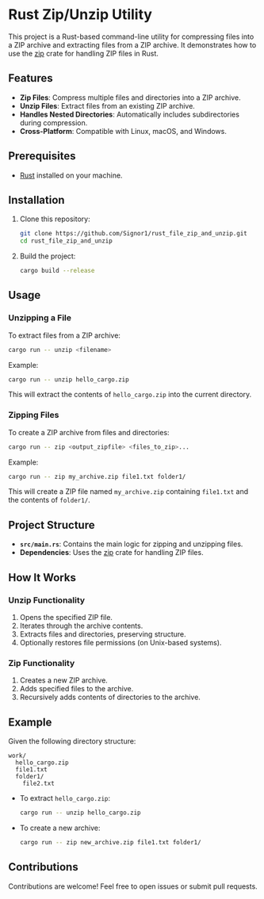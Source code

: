 # Rust Zip/Unzip Utility

This project is a Rust-based command-line utility for compressing files into a ZIP archive and extracting files from a ZIP archive. It demonstrates how to use the [zip](https://crates.io/crates/zip) crate for handling ZIP files in Rust.

## Features
- **Zip Files**: Compress multiple files and directories into a ZIP archive.
- **Unzip Files**: Extract files from an existing ZIP archive.
- **Handles Nested Directories**: Automatically includes subdirectories during compression.
- **Cross-Platform**: Compatible with Linux, macOS, and Windows.

## Prerequisites
- [Rust](https://www.rust-lang.org/) installed on your machine.

## Installation
1. Clone this repository:
   ```bash
   git clone https://github.com/Signor1/rust_file_zip_and_unzip.git
   cd rust_file_zip_and_unzip
   ```
2. Build the project:
   ```bash
   cargo build --release
   ```

## Usage
### Unzipping a File
To extract files from a ZIP archive:
```bash
cargo run -- unzip <filename>
```
Example:
```bash
cargo run -- unzip hello_cargo.zip
```
This will extract the contents of `hello_cargo.zip` into the current directory.

### Zipping Files
To create a ZIP archive from files and directories:
```bash
cargo run -- zip <output_zipfile> <files_to_zip>...
```
Example:
```bash
cargo run -- zip my_archive.zip file1.txt folder1/
```
This will create a ZIP file named `my_archive.zip` containing `file1.txt` and the contents of `folder1/`.

## Project Structure
- **`src/main.rs`**: Contains the main logic for zipping and unzipping files.
- **Dependencies**: Uses the [zip](https://crates.io/crates/zip) crate for handling ZIP files.

## How It Works
### Unzip Functionality
1. Opens the specified ZIP file.
2. Iterates through the archive contents.
3. Extracts files and directories, preserving structure.
4. Optionally restores file permissions (on Unix-based systems).

### Zip Functionality
1. Creates a new ZIP archive.
2. Adds specified files to the archive.
3. Recursively adds contents of directories to the archive.

## Example
Given the following directory structure:
```
work/
  hello_cargo.zip
  file1.txt
  folder1/
    file2.txt
```
- To extract `hello_cargo.zip`:
  ```bash
  cargo run -- unzip hello_cargo.zip
  ```
- To create a new archive:
  ```bash
  cargo run -- zip new_archive.zip file1.txt folder1/
  ```


## Contributions
Contributions are welcome! Feel free to open issues or submit pull requests.


